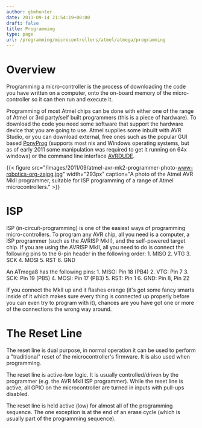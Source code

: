 ```yaml
---
author: gbmhunter
date: 2011-09-14 21:54:19+00:00
draft: false
title: Programming
type: page
url: /programming/microcontrollers/atmel/atmega/programming
---
```


# Overview

Programming a micro-controller is the process of downloading the code you have written on a computer, onto the on-board memory of the micro-controller so it can then run and execute it.

Programming of most Atmel chips can be done with either one of the range of Atmel or 3rd party/self built programmers (this is a piece of hardware). To download the code you need some software that support the hardware device that you are going to use. Atmel supplies some inbuilt with AVR Studio, or you can download external, free ones such as the popular GUI based [PonyProg](http://www.lancos.com/prog.html) (supports most nix and Windows operating systems, but as of early 2011 some manipulation was required to get it running on 64x windows) or the command line interface [AVRDUDE](/programming/microcontrollers/atmel/avrdude).

{{< figure src="/images/2011/09/atmel-avr-mk2-programmer-photo-www-robotics-org-zajpg.jpg" width="293px" caption="A photo of the Atmel AVR MkII programmer, suitable for ISP programming of a range of Atmel microcontrollers."  >}}

# ISP

ISP (in-circuit-programming) is one of the easiest ways of programming micro-controllers. To program any AVR chip, all you need is a computer, a ISP programmer (such as the AVRISP MkII), and the self-powered target chip. If you are using the AVRISP MkII, all you need to do is connect the following pins to the 6-pin header in the following order:  1. MISO  2. VTG  3. SCK  4. MOSI  5. RST  6. GND

An ATmega8 has the following pins:  1. MISO: Pin 18 (PB4)  2. VTG: Pin 7  3. SCK: Pin 19 (PB5)  4. MOSI: Pin 17 (PB3)  5. RST: Pin 1  6. GND: Pin 8, Pin 22

If you connect the MkII up and it flashes orange (it's got some fancy smarts inside of it which makes sure every thing is connected up properly before you can even try to program with it), chances are you have got one or more of the connections the wrong way around.

# The Reset Line

The reset line is dual purpose, in normal operation it can be used to perform a "traditional" reset of the microcontroller's firmware. It is also used when programming.

The reset line is active-low logic. It is usually controlled/driven by the programmer (e.g. the AVR MkII ISP programmer). While the reset line is active, all GPIO on the microcontroller are turned in inputs with pull-ups disabled.

The reset line is held active (low) for almost all of the programming sequence. The one exception is at the end of an erase cycle (which is usually part of the programming sequence).
